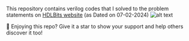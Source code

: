 This repository contains verilog codes that I solved to the problem statements on <a href=https://hdlbits.01xz.net/wiki/Problem_sets >HDLBits website</a>  (as Dated on 07-02-2024)
![alt text](https://hdlbits.01xz.net/images/logo270.png)

🌟 Enjoying this repo? Give it a star to show your support and help others discover it too!
